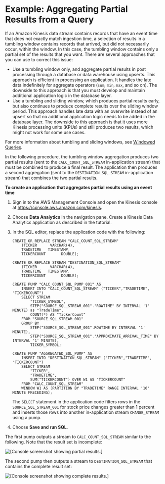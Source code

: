 # Example: Aggregating Partial Results from a Query<a name="examples-window-partialresults"></a>

If an Amazon Kinesis data stream contains records that have an event time that does not exactly match ingestion time, a selection of results in a tumbling window contains records that arrived, but did not necessarily occur, within the window\. In this case, the tumbling window contains only a partial set of the results that you want\. There are several approaches that you can use to correct this issue:
+ Use a tumbling window only, and aggregate partial results in post processing through a database or data warehouse using upserts\. This approach is efficient in processing an application\. It handles the late data indefinitely for aggregate operators \(`sum`, `min`, `max`, and so on\)\. The downside to this approach is that you must develop and maintain additional application logic in the database layer\.
+ Use a tumbling and sliding window, which produces partial results early, but also continues to produce complete results over the sliding window period\. This approach handles late data with an overwrite instead of an upsert so that no additional application logic needs to be added in the database layer\. The downside to this approach is that it uses more Kinesis processing units \(KPUs\) and still produces two results, which might not work for some use cases\.

For more information about tumbling and sliding windows, see [Windowed Queries](windowed-sql.md)\.

In the following procedure, the tumbling window aggregation produces two partial results \(sent to the `CALC_COUNT_SQL_STREAM` in\-application stream\) that must be combined to produce a final result\. The application then produces a second aggregation \(sent to the `DESTINATION_SQL_STREAM` in\-application stream\) that combines the two partial results\.

**To create an application that aggregates partial results using an event time**

1. Sign in to the AWS Management Console and open the Kinesis console at [https://console\.aws\.amazon\.com/kinesis](https://console.aws.amazon.com/kinesis)\.

1. Choose **Data Analytics** in the navigation pane\. Create a Kinesis Data Analytics application as described in the [](getting-started.md) tutorial\.

1. In the SQL editor, replace the application code with the following: 

   ```
   CREATE OR REPLACE STREAM "CALC_COUNT_SQL_STREAM" 
       (TICKER      VARCHAR(4), 
       TRADETIME   TIMESTAMP, 
       TICKERCOUNT       DOUBLE);
   	            
   CREATE OR REPLACE STREAM "DESTINATION_SQL_STREAM" 
       (TICKER      VARCHAR(4), 
       TRADETIME   TIMESTAMP, 
       TICKERCOUNT       DOUBLE);            
   	
   CREATE PUMP "CALC_COUNT_SQL_PUMP_001" AS 
       INSERT INTO "CALC_COUNT_SQL_STREAM" ("TICKER","TRADETIME", "TICKERCOUNT")
       SELECT STREAM
           "TICKER_SYMBOL",
           STEP("SOURCE_SQL_STREAM_001"."ROWTIME" BY INTERVAL '1' MINUTE) as "TradeTime",
           COUNT(*) AS "TickerCount"
       FROM "SOURCE_SQL_STREAM_001"
       GROUP BY
           STEP("SOURCE_SQL_STREAM_001".ROWTIME BY INTERVAL '1' MINUTE),
           STEP("SOURCE_SQL_STREAM_001"."APPROXIMATE_ARRIVAL_TIME" BY INTERVAL '1' MINUTE),
           TICKER_SYMBOL;
   
   CREATE PUMP "AGGREGATED_SQL_PUMP" AS 
       INSERT INTO "DESTINATION_SQL_STREAM" ("TICKER","TRADETIME", "TICKERCOUNT")
       SELECT STREAM
           "TICKER",
           "TRADETIME",
           SUM("TICKERCOUNT") OVER W1 AS "TICKERCOUNT"
       FROM "CALC_COUNT_SQL_STREAM"
       WINDOW W1 AS (PARTITION BY "TRADETIME" RANGE INTERVAL '10' MINUTE PRECEDING);
   ```

   The `SELECT` statement in the application code filters rows in the `SOURCE_SQL_STREAM_001` for stock price changes greater than 1 percent and inserts those rows into another in\-application stream `CHANGE_STREAM` using a pump\. 

1. Choose **Save and run SQL**\.

The first pump outputs a stream to `CALC_COUNT_SQL_STREAM` similar to the following\. Note that the result set is incomplete: 

![\[Console screenshot showing partial results.\]](http://docs.aws.amazon.com/kinesisanalytics/latest/dev/images/ex_partial_0.png)

The second pump then outputs a stream to `DESTINATION_SQL_STREAM` that contains the complete result set: 

![\[Console screenshot showing complete results.\]](http://docs.aws.amazon.com/kinesisanalytics/latest/dev/images/ex_partial_1.png)